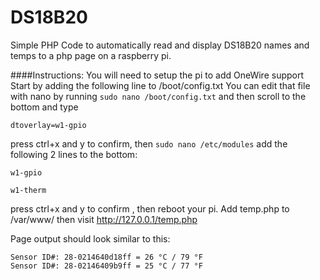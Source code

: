 # DS18B20
Simple PHP Code to automatically read and display DS18B20 names and temps to a php page on a raspberry pi.

####Instructions:
You will need to setup the pi to add OneWire support
Start by adding the following line to /boot/config.txt
You can edit that file with nano by running `sudo nano /boot/config.txt` and then scroll to the bottom and type

`dtoverlay=w1-gpio`

 press ctrl+x and y to confirm, then `sudo nano /etc/modules` add the following 2 lines to the bottom:

`w1-gpio`

`w1-therm`

press ctrl+x and y to confirm , then reboot your pi. Add temp.php to /var/www/ then visit http://127.0.0.1/temp.php

Page output should look similar to this:
```
Sensor ID#: 28-0214640d18ff = 26 °C / 79 °F 
Sensor ID#: 28-02146409b9ff = 25 °C / 77 °F
```
